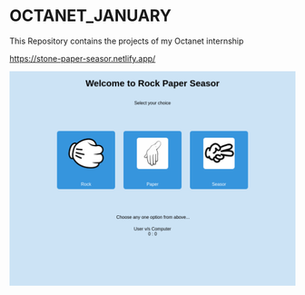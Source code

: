 # OCTANET_JANUARY
This Repository contains the projects of my Octanet internship

https://stone-paper-seasor.netlify.app/

![Webpage screenshot](/img/screenshot.png)
